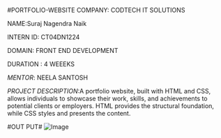 #PORTFOLIO-WEBSITE
COMPANY: CODTECH IT SOLUTIONS

NAME:Suraj Nagendra Naik

INTERN ID: CT04DN1224

DOMAIN: FRONT END DEVELOPMENT

DURATION : 4 WEEEKS

*MENTOR*: NEELA SANTOSH


*PROJECT DESCRIPTION*:A portfolio website, built with HTML and CSS, allows individuals to showcase their work, skills, and achievements to potential clients or employers. HTML provides the structural foundation, while CSS styles and presents the content.


#OUT PUT#
![Image](https://github.com/user-attachments/assets/1b5cda79-1203-4635-adfe-aab378bf9200)
